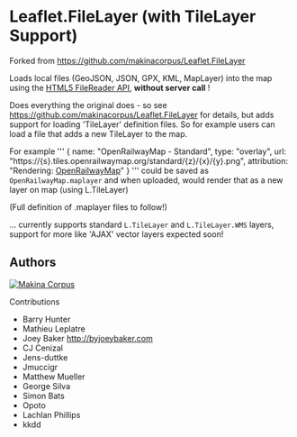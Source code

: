 Leaflet.FileLayer (with TileLayer Support)
=================

Forked from https://github.com/makinacorpus/Leaflet.FileLayer

Loads local files (GeoJSON, JSON, GPX, KML, MapLayer) into the map using the [HTML5 FileReader API](http://caniuse.com/filereader), **without server call** !


Does everything the original does - so see  https://github.com/makinacorpus/Leaflet.FileLayer for details, 
but adds support for loading 'TileLayer' definition files. So for example users can load a file that adds a new TileLayer to the map. 

For example
'''
{
	name: "OpenRailwayMap - Standard",
	type: "overlay",
	url: "https://{s}.tiles.openrailwaymap.org/standard/{z}/{x}/{y}.png", 
	attribution: "Rendering: <a href=https://www.openrailwaymap.org/>OpenRailwayMap</a>"
}
''' could be saved as `OpenRailwayMap.maplayer` and when uploaded, would render that as a new layer on map (using L.TileLayer)

(Full definition of .maplayer files to follow!)


... currently supports standard `L.TileLayer` and `L.TileLayer.WMS` layers, support for more like 'AJAX' vector layers expected soon!







Authors
-------

[![Makina Corpus](http://depot.makina-corpus.org/public/logo.gif)](http://makinacorpus.com)

Contributions

* Barry Hunter
* Mathieu Leplatre
* Joey Baker http://byjoeybaker.com
* CJ Cenizal
* Jens-duttke
* Jmuccigr
* Matthew Mueller
* George Silva
* Simon Bats
* Opoto
* Lachlan Phillips
* kkdd


